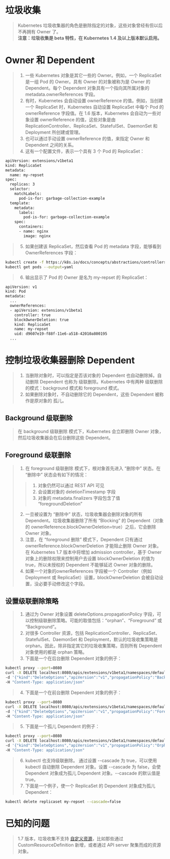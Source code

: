 # 垃圾收集
> Kubernetes 垃圾收集器的角色是删除指定的对象，这些对象曾经有但以后不再拥有 Owner 了。   
> **注意：垃圾收集是 beta 特性，在 Kubernetes 1.4 及以上版本默认启用。**

# Owner 和 Dependent
> 1. 一些 Kubernetes 对象是其它一些的 Owner。例如，一个 ReplicaSet 是一组 Pod 的 Owner。具有 Owner 的对象被称为是 Owner 的 Dependent。每个 Dependent 对象具有一个指向其所属对象的 metadata.ownerReferences 字段。   
> 2. 有时，Kubernetes 会自动设置 ownerReference 的值。例如，当创建一个 ReplicaSet 时，Kubernetes 自动设置 ReplicaSet 中每个 Pod 的 ownerReference 字段值。在 1.6 版本，Kubernetes 会自动为一些对象设置 ownerReference 的值，这些对象是由 ReplicationController、ReplicaSet、StatefulSet、DaemonSet 和 Deployment 所创建或管理。   
> 3. 也可以通过手动设置 ownerReference 的值，来指定 Owner 和 Dependent 之间的关系。   
> 4. 这有一个配置文件，表示一个具有 3 个 Pod 的 ReplicaSet：   
```bash
apiVersion: extensions/v1beta1
kind: ReplicaSet
metadata:
  name: my-repset
spec:
  replicas: 3
  selector:
    matchLabels:
      pod-is-for: garbage-collection-example
  template:
    metadata:
      labels:
        pod-is-for: garbage-collection-example
    spec:
      containers:
      - name: nginx
        image: nginx
```
> 5. 如果创建该 ReplicaSet，然后查看 Pod 的 metadata 字段，能够看到 OwnerReferences 字段：   
```bash
kubectl create -f https://k8s.io/docs/concepts/abstractions/controllers/my-repset.yaml
kubectl get pods --output=yaml
```
> 6. 输出显示了 Pod 的 Owner 是名为 my-repset 的 ReplicaSet：   
```bash
apiVersion: v1
kind: Pod
metadata:
  ...
  ownerReferences:
  - apiVersion: extensions/v1beta1
    controller: true
    blockOwnerDeletion: true
    kind: ReplicaSet
    name: my-repset
    uid: d9607e19-f88f-11e6-a518-42010a800195
  ...
```

# 控制垃圾收集器删除 Dependent
> 1. 当删除对象时，可以指定是否该对象的 Dependent 也自动删除掉。自动删除 Dependent 也称为 级联删除。Kubernetes 中有两种 级联删除 的模式：background 模式和 foreground 模式。   
> 2. 如果删除对象时，不自动删除它的 Dependent，这些 Dependent 被称作是原对象的 孤儿。   

## Background 级联删除
> 在 background 级联删除 模式下，Kubernetes 会立即删除 Owner 对象，然后垃圾收集器会在后台删除这些 Dependent。

## Foreground 级联删除
> 1. 在 foreground 级联删除 模式下，根对象首先进入 “删除中” 状态。在 “删除中” 状态会有如下的情况：   
>> 1. 对象仍然可以通过 REST API 可见   
>> 2. 会设置对象的 deletionTimestamp 字段   
>> 3. 对象的 metadata.finalizers 字段包含了值 “foregroundDeletion”   
>>
> 2. 一旦被设置为 “删除中” 状态，垃圾收集器会删除对象的所有 Dependent。垃圾收集器删除了所有 “Blocking” 的 Dependent（对象的 ownerReference.blockOwnerDeletion=true）之后，它会删除 Owner 对象。   
> 3. 注意，在 “foreground 删除” 模式下，Dependent 只有通过 ownerReference.blockOwnerDeletion 才能阻止删除 Owner 对象。在 Kubernetes 1.7 版本中将增加 admission controller，基于 Owner 对象上的删除权限来控制用户去设置 blockOwnerDeletion 的值为 true，所以未授权的 Dependent 不能够延迟 Owner 对象的删除。   
> 4. 如果一个对象的ownerReferences 字段被一个 Controller（例如 Deployment 或 ReplicaSet）设置，blockOwnerDeletion 会被自动设置，没必要手动修改这个字段。

## 设置级联删除策略
> 1. 通过为 Owner 对象设置 deleteOptions.propagationPolicy 字段，可以控制级联删除策略。可能的取值包括：“orphan”、“Foreground” 或 “Background”。   
> 2. 对很多 Controller 资源，包括 ReplicationController、ReplicaSet、StatefulSet、DaemonSet 和 Deployment，默认的垃圾收集策略是 orphan。因此，除非指定其它的垃圾收集策略，否则所有 Dependent 对象使用的都是 orphan 策略。   
> 3. 下面是一个在后台删除 Dependent 对象的例子：   
```bash
kubectl proxy --port=8080
curl -X DELETE localhost:8080/apis/extensions/v1beta1/namespaces/default/replicasets/my-repset \
-d '{"kind":"DeleteOptions","apiVersion":"v1","propagationPolicy":"Background"}' \
-H "Content-Type: application/json"
```
> 4. 下面是一个在前台删除 Dependent 对象的例子：   
```bash
kubectl proxy --port=8080
curl -X DELETE localhost:8080/apis/extensions/v1beta1/namespaces/default/replicasets/my-repset \
-d '{"kind":"DeleteOptions","apiVersion":"v1","propagationPolicy":"Foreground"}' \
-H "Content-Type: application/json"
```
> 5. 下面是一个孤儿 Dependent 的例子：   
```bash
kubectl proxy --port=8080
curl -X DELETE localhost:8080/apis/extensions/v1beta1/namespaces/default/replicasets/my-repset \
-d '{"kind":"DeleteOptions","apiVersion":"v1","propagationPolicy":"Orphan"}' \
-H "Content-Type: application/json"
```
> 6. kubectl 也支持级联删除。 通过设置 --cascade 为 true，可以使用 kubectl 自动删除 Dependent 对象。设置 --cascade 为 false，会使 Dependent 对象成为孤儿 Dependent 对象。--cascade 的默认值是 true。   
> 7. 下面是一个例子，使一个 ReplicaSet 的 Dependent 对象成为孤儿 Dependent：   
```bash
kubectl delete replicaset my-repset --cascade=false
```
# 已知的问题
> 1.7 版本，垃圾收集不支持 [自定义资源](https://kubernetes.io/docs/concepts/extend-kubernetes/api-extension/custom-resources/)，比如那些通过 CustomResourceDefinition 新增，或者通过 API server 聚集而成的资源对象。




